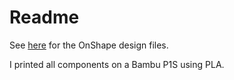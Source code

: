 # Readme

See [here](https://cad.onshape.com/documents/d3fc6fa172b94317767931eb/w/4836ae253482adeaddadde79/e/e547ee002620e145acb73cc3) for the OnShape design files.

I printed all components on a Bambu P1S using PLA.
